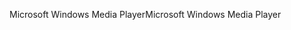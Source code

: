 <span data-ttu-id="50503-101">Microsoft Windows Media Player</span><span class="sxs-lookup"><span data-stu-id="50503-101">Microsoft Windows Media Player</span></span>